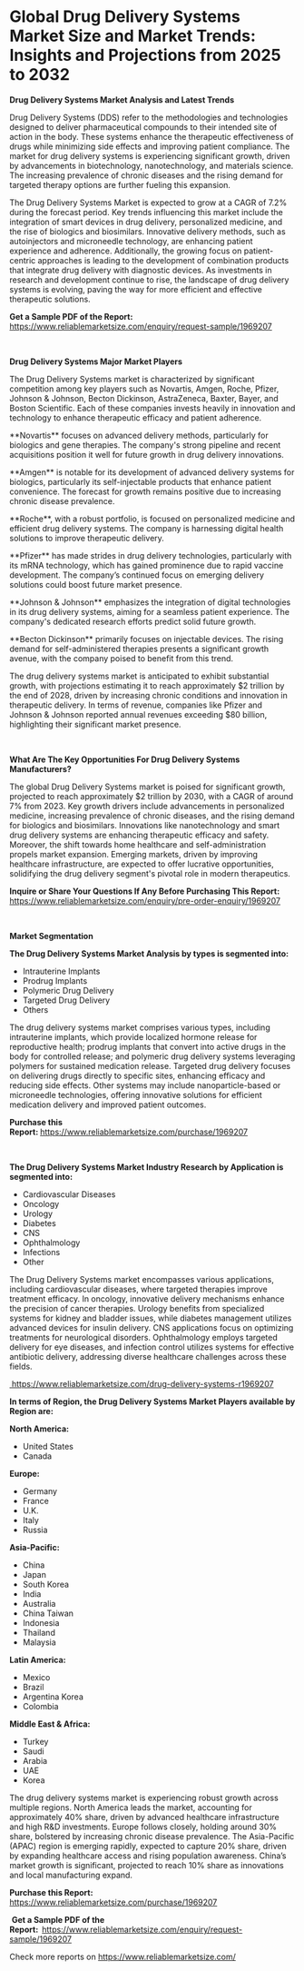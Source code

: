 <p><h1>Global Drug Delivery Systems Market Size and Market Trends: Insights and Projections from 2025 to 2032</h1></p><p><strong>Drug Delivery Systems Market Analysis and Latest Trends</strong></p>
<p><p>Drug Delivery Systems (DDS) refer to the methodologies and technologies designed to deliver pharmaceutical compounds to their intended site of action in the body. These systems enhance the therapeutic effectiveness of drugs while minimizing side effects and improving patient compliance. The market for drug delivery systems is experiencing significant growth, driven by advancements in biotechnology, nanotechnology, and materials science. The increasing prevalence of chronic diseases and the rising demand for targeted therapy options are further fueling this expansion.</p><p>The Drug Delivery Systems Market is expected to grow at a CAGR of 7.2% during the forecast period. Key trends influencing this market include the integration of smart devices in drug delivery, personalized medicine, and the rise of biologics and biosimilars. Innovative delivery methods, such as autoinjectors and microneedle technology, are enhancing patient experience and adherence. Additionally, the growing focus on patient-centric approaches is leading to the development of combination products that integrate drug delivery with diagnostic devices. As investments in research and development continue to rise, the landscape of drug delivery systems is evolving, paving the way for more efficient and effective therapeutic solutions.</p></p>
<p><strong>Get a Sample PDF of the Report:&nbsp;</strong> <a href="https://www.reliablemarketsize.com/enquiry/request-sample/1969207?utm_campaign=2526&utm_medium=2&utm_source=Github&utm_content=ia&utm_term=03032025&utm_id=drug-delivery-systems">https://www.reliablemarketsize.com/enquiry/request-sample/1969207</a></p>
<p>&nbsp;</p>
<p><strong>Drug Delivery Systems Major Market Players</strong></p>
<p><p>The Drug Delivery Systems market is characterized by significant competition among key players such as Novartis, Amgen, Roche, Pfizer, Johnson & Johnson, Becton Dickinson, AstraZeneca, Baxter, Bayer, and Boston Scientific. Each of these companies invests heavily in innovation and technology to enhance therapeutic efficacy and patient adherence.</p><p>**Novartis** focuses on advanced delivery methods, particularly for biologics and gene therapies. The company's strong pipeline and recent acquisitions position it well for future growth in drug delivery innovations. </p><p>**Amgen** is notable for its development of advanced delivery systems for biologics, particularly its self-injectable products that enhance patient convenience. The forecast for growth remains positive due to increasing chronic disease prevalence.</p><p>**Roche**, with a robust portfolio, is focused on personalized medicine and efficient drug delivery systems. The company is harnessing digital health solutions to improve therapeutic delivery.</p><p>**Pfizer** has made strides in drug delivery technologies, particularly with its mRNA technology, which has gained prominence due to rapid vaccine development. The company’s continued focus on emerging delivery solutions could boost future market presence.</p><p>**Johnson & Johnson** emphasizes the integration of digital technologies in its drug delivery systems, aiming for a seamless patient experience. The company's dedicated research efforts predict solid future growth.</p><p>**Becton Dickinson** primarily focuses on injectable devices. The rising demand for self-administered therapies presents a significant growth avenue, with the company poised to benefit from this trend.</p><p>The drug delivery systems market is anticipated to exhibit substantial growth, with projections estimating it to reach approximately $2 trillion by the end of 2028, driven by increasing chronic conditions and innovation in therapeutic delivery. In terms of revenue, companies like Pfizer and Johnson & Johnson reported annual revenues exceeding $80 billion, highlighting their significant market presence.</p></p>
<p>&nbsp;</p>
<p><strong>What Are The Key Opportunities For Drug Delivery Systems Manufacturers?</strong></p>
<p><p>The global Drug Delivery Systems market is poised for significant growth, projected to reach approximately $2 trillion by 2030, with a CAGR of around 7% from 2023. Key growth drivers include advancements in personalized medicine, increasing prevalence of chronic diseases, and the rising demand for biologics and biosimilars. Innovations like nanotechnology and smart drug delivery systems are enhancing therapeutic efficacy and safety. Moreover, the shift towards home healthcare and self-administration propels market expansion. Emerging markets, driven by improving healthcare infrastructure, are expected to offer lucrative opportunities, solidifying the drug delivery segment's pivotal role in modern therapeutics.</p></p>
<p><strong>Inquire or Share Your Questions If Any Before Purchasing This Report:</strong> <a href="https://www.reliablemarketsize.com/enquiry/pre-order-enquiry/1969207?utm_campaign=2526&utm_medium=2&utm_source=Github&utm_content=ia&utm_term=03032025&utm_id=drug-delivery-systems">https://www.reliablemarketsize.com/enquiry/pre-order-enquiry/1969207</a></p>
<p>&nbsp;</p>
<p><strong>Market Segmentation</strong></p>
<p><strong>The Drug Delivery Systems Market Analysis by types is segmented into:</strong></p>
<p><ul><li>Intrauterine Implants</li><li>Prodrug Implants</li><li>Polymeric Drug Delivery</li><li>Targeted Drug Delivery</li><li>Others</li></ul></p>
<p><p>The drug delivery systems market comprises various types, including intrauterine implants, which provide localized hormone release for reproductive health; prodrug implants that convert into active drugs in the body for controlled release; and polymeric drug delivery systems leveraging polymers for sustained medication release. Targeted drug delivery focuses on delivering drugs directly to specific sites, enhancing efficacy and reducing side effects. Other systems may include nanoparticle-based or microneedle technologies, offering innovative solutions for efficient medication delivery and improved patient outcomes.</p></p>
<p><strong>Purchase this Report:&nbsp;</strong><a href="https://www.reliablemarketsize.com/purchase/1969207?utm_campaign=2526&utm_medium=2&utm_source=Github&utm_content=ia&utm_term=03032025&utm_id=drug-delivery-systems">https://www.reliablemarketsize.com/purchase/1969207</a></p>
<p>&nbsp;</p>
<p><strong>The Drug Delivery Systems Market Industry Research by Application is segmented into:</strong></p>
<p><ul><li>Cardiovascular Diseases</li><li>Oncology</li><li>Urology</li><li>Diabetes</li><li>CNS</li><li>Ophthalmology</li><li>Infections</li><li>Other</li></ul></p>
<p><p>The Drug Delivery Systems market encompasses various applications, including cardiovascular diseases, where targeted therapies improve treatment efficacy. In oncology, innovative delivery mechanisms enhance the precision of cancer therapies. Urology benefits from specialized systems for kidney and bladder issues, while diabetes management utilizes advanced devices for insulin delivery. CNS applications focus on optimizing treatments for neurological disorders. Ophthalmology employs targeted delivery for eye diseases, and infection control utilizes systems for effective antibiotic delivery, addressing diverse healthcare challenges across these fields.</p></p>
<p><a href="https://www.reliablemarketsize.com/drug-delivery-systems-r1969207?utm_campaign=2526&utm_medium=2&utm_source=Github&utm_content=ia&utm_term=03032025&utm_id=drug-delivery-systems">&nbsp;https://www.reliablemarketsize.com/drug-delivery-systems-r1969207</a></p>
<p><strong>In terms of Region, the Drug Delivery Systems Market Players available by Region are:</strong></p>
<p>
    <p> <strong> North America: </strong>
        <ul>
            <li>United States</li>
            <li>Canada</li>
        </ul>
        </p> 
    <p> <strong> Europe: </strong>
        <ul>
            <li>Germany</li>
            <li>France</li>
            <li>U.K.</li>
            <li>Italy</li>
            <li>Russia</li>
        </ul>
        </p> 
    <p> <strong> Asia-Pacific: </strong>
        <ul>
            <li>China</li>
            <li>Japan</li>
            <li>South Korea</li>
            <li>India</li>
            <li>Australia</li>
            <li>China Taiwan</li>
            <li>Indonesia</li>
            <li>Thailand</li>
            <li>Malaysia</li>
        </ul>
        </p> 
    <p> <strong> Latin America: </strong>
        <ul>
            <li>Mexico</li>
            <li>Brazil</li>
            <li>Argentina Korea</li>
            <li>Colombia</li>
        </ul>
        </p> 
    <p> <strong> Middle East & Africa: </strong>
        <ul>
            <li>Turkey</li>
            <li>Saudi</li>
            <li>Arabia</li>
            <li>UAE</li>
            <li>Korea</li>
        </ul>
    </p>
    </p>
<p><p>The drug delivery systems market is experiencing robust growth across multiple regions. North America leads the market, accounting for approximately 40% share, driven by advanced healthcare infrastructure and high R&D investments. Europe follows closely, holding around 30% share, bolstered by increasing chronic disease prevalence. The Asia-Pacific (APAC) region is emerging rapidly, expected to capture 20% share, driven by expanding healthcare access and rising population awareness. China’s market growth is significant, projected to reach 10% share as innovations and local manufacturing expand.</p></p>
<p><strong>Purchase this Report: </strong><a href="https://www.reliablemarketsize.com/purchase/1969207?utm_campaign=2526&utm_medium=2&utm_source=Github&utm_content=ia&utm_term=03032025&utm_id=drug-delivery-systems">https://www.reliablemarketsize.com/purchase/1969207</a></p>
<p>&nbsp;<strong>Get a Sample PDF of the Report:&nbsp;&nbsp;</strong><a href="https://www.reliablemarketsize.com/enquiry/request-sample/1969207?utm_campaign=2526&utm_medium=2&utm_source=Github&utm_content=ia&utm_term=03032025&utm_id=drug-delivery-systems">https://www.reliablemarketsize.com/enquiry/request-sample/1969207</a></p>
<p><strong></strong></p>
<p>Check more reports on <a href="https://www.reliablemarketsize.com/?utm_campaign=2526&utm_medium=2&utm_source=Github&utm_content=ia&utm_term=03032025&utm_id=drug-delivery-systems">https://www.reliablemarketsize.com/</a></p>
